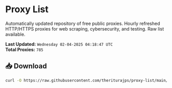 # Proxy List

Automatically updated repository of free public proxies. Hourly refreshed HTTP/HTTPS proxies for web scraping, cybersecurity, and testing. Raw list available.

**Last Updated:** `Wednesday 02-04-2025 04:18:47 UTC`  
**Total Proxies:** `785`

## 📥 Download
```bash
curl -O https://raw.githubusercontent.com/theriturajps/proxy-list/main/proxies.txt
